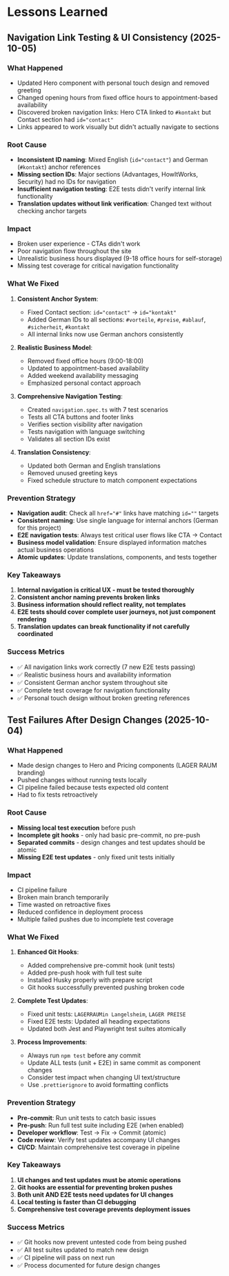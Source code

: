 # Lessons Learned

## Navigation Link Testing & UI Consistency (2025-10-05)

### What Happened

- Updated Hero component with personal touch design and removed greeting
- Changed opening hours from fixed office hours to appointment-based availability
- Discovered broken navigation links: Hero CTA linked to `#kontakt` but Contact section had `id="contact"`
- Links appeared to work visually but didn't actually navigate to sections

### Root Cause

- **Inconsistent ID naming**: Mixed English (`id="contact"`) and German (`#kontakt`) anchor references
- **Missing section IDs**: Major sections (Advantages, HowItWorks, Security) had no IDs for navigation
- **Insufficient navigation testing**: E2E tests didn't verify internal link functionality
- **Translation updates without link verification**: Changed text without checking anchor targets

### Impact

- Broken user experience - CTAs didn't work
- Poor navigation flow throughout the site
- Unrealistic business hours displayed (9-18 office hours for self-storage)
- Missing test coverage for critical navigation functionality

### What We Fixed

1. **Consistent Anchor System**:
   - Fixed Contact section: `id="contact"` → `id="kontakt"`
   - Added German IDs to all sections: `#vorteile`, `#preise`, `#ablauf`, `#sicherheit`, `#kontakt`
   - All internal links now use German anchors consistently

2. **Realistic Business Model**:
   - Removed fixed office hours (9:00-18:00)
   - Updated to appointment-based availability
   - Added weekend availability messaging
   - Emphasized personal contact approach

3. **Comprehensive Navigation Testing**:
   - Created `navigation.spec.ts` with 7 test scenarios
   - Tests all CTA buttons and footer links
   - Verifies section visibility after navigation
   - Tests navigation with language switching
   - Validates all section IDs exist

4. **Translation Consistency**:
   - Updated both German and English translations
   - Removed unused greeting keys
   - Fixed schedule structure to match component expectations

### Prevention Strategy

- **Navigation audit**: Check all `href="#"` links have matching `id=""` targets
- **Consistent naming**: Use single language for internal anchors (German for this project)
- **E2E navigation tests**: Always test critical user flows like CTA → Contact
- **Business model validation**: Ensure displayed information matches actual business operations
- **Atomic updates**: Update translations, components, and tests together

### Key Takeaways

1. **Internal navigation is critical UX - must be tested thoroughly**
2. **Consistent anchor naming prevents broken links**
3. **Business information should reflect reality, not templates**
4. **E2E tests should cover complete user journeys, not just component rendering**
5. **Translation updates can break functionality if not carefully coordinated**

### Success Metrics

- ✅ All navigation links work correctly (7 new E2E tests passing)
- ✅ Realistic business hours and availability information
- ✅ Consistent German anchor system throughout site
- ✅ Complete test coverage for navigation functionality
- ✅ Personal touch design without broken greeting references

## Test Failures After Design Changes (2025-10-04)

### What Happened

- Made design changes to Hero and Pricing components (LAGER RAUM branding)
- Pushed changes without running tests locally
- CI pipeline failed because tests expected old content
- Had to fix tests retroactively

### Root Cause

- **Missing local test execution** before push
- **Incomplete git hooks** - only had basic pre-commit, no pre-push
- **Separated commits** - design changes and test updates should be atomic
- **Missing E2E test updates** - only fixed unit tests initially

### Impact

- CI pipeline failure
- Broken main branch temporarily
- Time wasted on retroactive fixes
- Reduced confidence in deployment process
- Multiple failed pushes due to incomplete test coverage

### What We Fixed

1. **Enhanced Git Hooks**:
   - Added comprehensive pre-commit hook (unit tests)
   - Added pre-push hook with full test suite
   - Installed Husky properly with prepare script
   - Git hooks successfully prevented pushing broken code

2. **Complete Test Updates**:
   - Fixed unit tests: `LAGERRAUMin Langelsheim`, `LAGER PREISE`
   - Fixed E2E tests: Updated all heading expectations
   - Updated both Jest and Playwright test suites atomically

3. **Process Improvements**:
   - Always run `npm test` before any commit
   - Update ALL tests (unit + E2E) in same commit as component changes
   - Consider test impact when changing UI text/structure
   - Use `.prettierignore` to avoid formatting conflicts

### Prevention Strategy

- **Pre-commit**: Run unit tests to catch basic issues
- **Pre-push**: Run full test suite including E2E (when enabled)
- **Developer workflow**: Test → Fix → Commit (atomic)
- **Code review**: Verify test updates accompany UI changes
- **CI/CD**: Maintain comprehensive test coverage in pipeline

### Key Takeaways

1. **UI changes and test updates must be atomic operations**
2. **Git hooks are essential for preventing broken pushes**
3. **Both unit AND E2E tests need updates for UI changes**
4. **Local testing is faster than CI debugging**
5. **Comprehensive test coverage prevents deployment issues**

### Success Metrics

- ✅ Git hooks now prevent untested code from being pushed
- ✅ All test suites updated to match new design
- ✅ CI pipeline will pass on next run
- ✅ Process documented for future design changes
